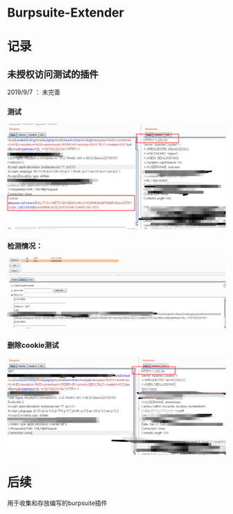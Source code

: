 # Burpsuite-Extender

# 记录

## 未授权访问测试的插件

2019/9/7 ： 未完善

### 测试
![image](https://github.com/c0d1007/Burpsuite-Extender/blob/master/1567842337(1).jpg)

### 检测情况：
![image](https://github.com/c0d1007/Burpsuite-Extender/blob/master/1567842402(1).jpg)

### 删除cookie测试

![image](https://github.com/c0d1007/Burpsuite-Extender/blob/master/1567842495(1).jpg)


# 后续

用于收集和存放编写的burpsuite插件



